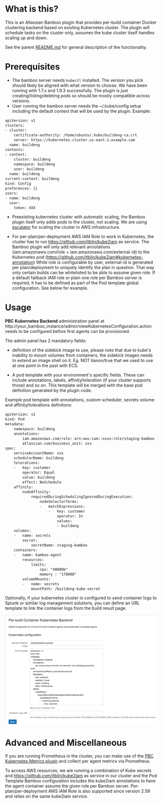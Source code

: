 What is this?
=====

This is an Atlassian Bamboo plugin that provides per-build container Docker clustering backend based on existing Kubernetes 
cluster.
The plugin will schedule tasks on the cluster only, assumes the kube cluster itself handles scaling up and down.

 See the parent [README.md](../README.md) for general description of the functionality.

Prerequisites
=====

* The bamboo server needs `kubectl` installed. The version you pick should likely be aligned with what version to choose.
We have been running with 1.7.x and 1.9.3 successfully. The plugin is just creating/listing/deleting pods so should be mostly compatible across versions.
* User running the bamboo server needs the ~/.kube/config setup including the default context that will be used by the plugin.
Example:

```
apiVersion: v1
clusters:
- cluster:
    certificate-authority: /home/ubuntu/.kube/buildeng-ca.crt
    server: https://kubernetes.cluster.us-east-1.example.com
  name: buildeng
contexts:
- context:
    cluster: buildeng
    namespace: buildeng
    user: buildeng
  name: buildeng
current-context: buildeng
kind: Config
preferences: {}
users:
- name: buildeng
  user:
    token: XXX
```

* Preexisting kubernetes cluster with automatic scaling, the Bamboo plugin itself only adds pods to the cluster, not scaling.
We are using [escalator](https://github.com/atlassian/escalator) for scaling the cluster in AWS infrastructure.

* For per-plan/per-deployment AWS IAM Role to work in Kubernetes, the cluster has to run https://github.com/jtblin/kube2iam as service.
The Bamboo plugin will only add relevant annotations (iam.amazonaws.com/role + iam.amazonaws.com/external-id) to the Kubernetes pod (https://github.com/jtblin/kube2iam#kubernetes-annotation)
While role is configurable by user, external-id is generated per plan/deployment to uniquely identify the plan in question. That way only certain builds
can be whitelisted to be able to assume given role.
If a default fallback IAM role or plain one role per Bamboo server is required, it has to be defined as part of the Pod template global
configuration. See below for example.

Usage
=====

__PBC Kubernetes Backend__ administration panel at http://your_bamboo_instance/admin/viewKubernetesConfiguration.action
needs to be configured before first agents can be provisioned.

The admin panel has 2 mandatory fields:

* definition of the sidekick image to use, please note that due to kube's inability to mount volumes from containers, 
the sidekick images needs to extend an image shell on it. Eg. NOT tianon/true that we used to use at one point in the past with ECS.

* A pod template with your environment's  specific fields. These can include annotations, labels, affinity/toleration (if your cluster supports those)
and so on. This template will be merged with the base pod definition generated by the plugin code.

Example pod template with annotations, custom scheduler, secrets volume and affinity/tolerations definitons:
```
apiVersion: v1
kind: Pod
metadata:
    namespace: buildeng
    annotations:
        iam.amazonaws.com/role: arn:aws:iam::xxxx:role/staging-bamboo
        atlassian.com/business_unit: xxx
spec:
    serviceAccountName: xxx
    schedulerName: buildeng
    tolerations:
    -   key: customer
        operator: Equal
        value: buildeng
        effect: NoSchedule
    affinity:
        nodeAffinity:
            requiredDuringSchedulingIgnoredDuringExecution:
                nodeSelectorTerms:
                -   matchExpressions:
                    -   key: customer
                        operator: In
                        values:
                        - buildeng
    volumes:
    -   name: secrets
        secret:
            secretName: staging-bamboo
    containers:
    -   name: bamboo-agent
        resources:
            limits:
                cpu: "40000m"
                memory : "178000"
        volumeMounts:
        -   name: secrets
            mountPath: /buildeng-kube-secret

```

Optionally, if your kubernetes cluster is configured to send container logs to Splunk or similar log management solutions,
you can define an URL template to link the container logs from the build result page.

![PBC Kubernetes Backend](../images/kube-configuration.png)


Advanced and Miscellaneous
========

If you are running Prometheus in the cluster, you can make use of the [PBC Kubernetes Metrics plugin](../bamboo-kubernetes-metrics-plugin/)
and collect per agent metrics via Prometheus.

To access AWS resources, we are running a combination of Kube secrets and https://github.com/jtblin/kube2iam as service in our cluster and the Pod Template Bamboo configuration
includes the kube2iam annotations to have the agent container assume the given role per Bamboo server.
Per-plan/per-deployment AWS IAM Role is also supported since version 2.59 and relies on the same kube2iam service.

